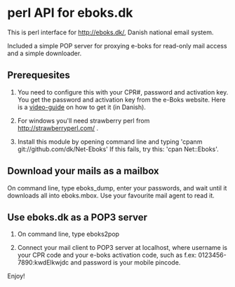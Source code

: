 perl API for eboks.dk
=====================

This is perl interface for http://eboks.dk/, Danish national email system. 

Included a simple POP server for proxying e-boks for read-only mail access
and a simple downloader.

Prerequesites
-------------

1) You need to configure this with your CPR#, password and activation key.
You get the password and activation key from the e-Boks website. 
Here is a [video-guide](http://www.e-boks.dk/help.aspx?pageid=db5a89a1-8530-418a-90e9-ff7f0713784a) on how to get it (in Danish).

2) For windows you'll need strawberry perl from http://strawberryperl.com/ .

3) Install this module by opening command line and typing 'cpanm git://github.com/dk/Net-Eboks'
If this fails, try this: 'cpan Net::Eboks'.

Download your mails as a mailbox
--------------------------------

On command line, type eboks\_dump, enter your passwords, and wait until it downloads
all into eboks.mbox. Use your favourite mail agent to read it.

Use eboks.dk as a POP3 server
-----------------------------

1) On command line, type eboks2pop

2) Connect your mail client to POP3 server at localhost, where username is
your CPR code and your e-boks activation code, such as f.ex: 0123456-7890:kwdElkwjdc
and password is your mobile pincode. 

Enjoy!

